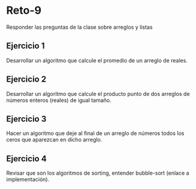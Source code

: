 # Reto-9
Responder las preguntas de la clase sobre arreglos y listas

## Ejercicio 1
Desarrollar un algoritmo que calcule el promedio de un arreglo de reales.
## Ejercicio 2
Desarrollar un algoritmo que calcule el producto punto de dos arreglos de números enteros (reales) de igual tamaño.
## Ejercicio 3
Hacer un algoritmo que deje al final de un arreglo de números todos los ceros que aparezcan en dicho arreglo.
## Ejercicio 4
Revisar que son los algoritmos de sorting, entender bubble-sort (enlace a implementación).
